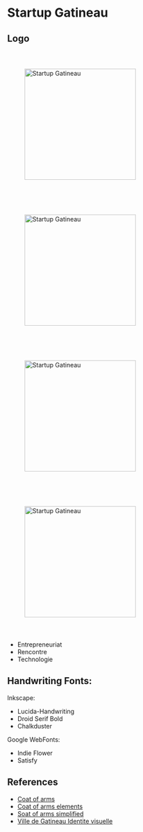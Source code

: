 # Startup Gatineau

## Logo

<img src="https://raw.github.com/daneroo/StartupGatineau-logo/master/blason2.png"  width="256" alt="Startup Gatineau" style="margin:20px; padding:20px; align:left">
<img src="https://raw.github.com/daneroo/StartupGatineau-logo/master/blason1.png"  width="256" alt="Startup Gatineau" style="margin:20px; padding:20px; align:right">
<br>
<img src="https://raw.github.com/daneroo/StartupGatineau-logo/master/ebauche2.png"  width="256" alt="Startup Gatineau" style="margin:20px; padding:20px; align:left">
<img src="https://raw.github.com/daneroo/StartupGatineau-logo/master/ebauche1.png"  width="256" alt="Startup Gatineau" style="margin:20px; padding:20px; align:right">
<br>

* Entrepreneuriat
* Rencontre
* Technologie

## Handwriting Fonts: 

Inkscape:

* Lucida-Handwriting
* Droid Serif Bold
* Chalkduster

Google WebFonts:

* Indie Flower
* Satisfy

## References

* [Coat of arms](http://commons.wikimedia.org/wiki/Category:SVG_coats_of_arms)
* [Coat of arms elements](http://commons.wikimedia.org/wiki/Category:SVG_coat_of_arms_elements)
* [Soat of arms simplified](http://commons.wikimedia.org/wiki/Category:SVG_simplified_Coats_of_Arms)
* [Ville de Gatineau Identite visuelle](http://www.gatineau.ca/docs/la_ville/identite_visuelle/guide_normes_graphiques.pdf)
